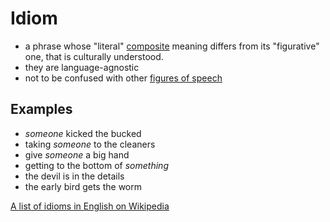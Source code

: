 # Idiom

- a phrase whose "literal" [composite](compositionality.md) meaning differs from its "figurative" one, that is culturally understood.
- they are language-agnostic
- not to be confused with other [figures of speech](figures-of-speech.md)

## Examples

- _someone_ kicked the bucked
- taking _someone_ to the cleaners
- give _someone_ a big hand
- getting to the bottom of _something_
- the devil is in the details
- the early bird gets the worm

[A list of idioms in English on Wikipedia](https://en.wikipedia.org/wiki/English-language_idioms)
